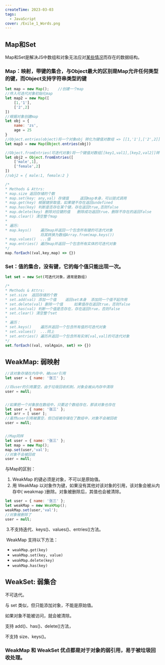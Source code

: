 ```yaml
---
createTime: 2023-03-03
tags:
  - JavaScript
cover: /Exile_1_Words.png
---
```


## Map和Set

Map和Set是解决JS中数组和对象无法应对<u>某些情况</u>而存在的数据结构。

### Map：映射，带键的集合，与Object最大的区别是Map允许任何类型的键，而Object支持字符串类型的键

```js
let map = new Map();	//创建一个map
//传入可迭代对象初始化map
let map2 = new Map([
    [1,'1'],
    ['2',2]
])
//根据对象创建map
let obj = {
    name: 'zs',
    age = 25
}
//Object.entries(object)将一个对象obj 转化为键值对数组 => [[1,'1'],['2',2]]
let map3 = new Map(Object.entries(obj))

//Object.fromEntries(可迭代对象)将一个键值对数组[[key1,val1],[key2,val2]]转化为普通对象
let obj2 = Object.fromEntries([
    ['male',1],
    ['female',2]
])
//obj2 = { male:1, female:2 }

/* 
* Methods & Attrs:
* map.size 返回存储的个数
* map.set(key: any,val)	存储值		返回map本身，可以链式调用
* map.get(key) 根据键获取值，如果键不存在返回undefined
* map.has(key) 判断是否存在某个键，存在返回true,否则false
* map.delete(key) 删除对应键的值	删除成功返回true，删除不存在的返回false
* map.clear() 清空整个map
*
* 遍历:
* map.keys()	遍历map并返回一个包含所有键的可迭代对象
				将其转换为数组Array.from(map.keys())
* map.values()	...值
* map.entries() 遍历map并返回一个包含所有实体的可迭代对象
*/
map.forEach((val,key,map) => {})
```



### Set：值的集合，没有键，它的每个值只能出现一次。

```js
let set = new Set(可迭代对象，通常是数组)

/*
* Methods & Attrs:
* set.size	返回存储的个数
* set.add(val) 添加一个值	返回set本身	 添加同一个值不起作用
* set.delete(val) 删除一个值		如果值存在返回true，否则false
* set.has(val) 判断一个值是否存在，存在返回true，否则false
* set.clear() 清空整个set
*
* 遍历：
* set.keys()	遍历并返回一个包含所有值的可迭代对象
* set.values()	...同上
* set.entries()	遍历并返回一个包含所有实体[val,val]的可迭代对象
*/
set.forEach((val, valAgain, set) => {})
```



## WeakMap:	弱映射

```js
//该对象存储在内存中，被user引用
let user = { name: '张三' };

//将user的引用置空，由于垃圾回收机制，对象会被从内存中清除
user = null;


//如果把一个对象放在数组中，只要这个数组存在，那该对象也存在
let user = { name: '张三' };
let arr = [ user ];
//虽然user引用被置空，但已经被存储在了数组中，对象不会被回收
user = null;


//Map同样
let user = { name: '张三' };
let map = new Map();
map.set(user,'val');
//对象不会被回收
user = null;
```

与Map的区别：

1. WeakMap 的键必须是对象，不可以是原始值。
2. 用 WeakMap 以对象作为键，如果没有其他对该对象的引用，该对象会被从内存中( weakmap )删除。对象被删除后，其值也会被清除。

```js
let user = { name: '张三' };
let weakMap = new WeakMap();
weakMap.set(user,'val');
//对象被删除了
user = null;
```

​	3.不支持迭代、keys()、values()、entries()方法。

​	WeakMap 支持以下方法：

- `weakMap.get(key)`
- `weakMap.set(key, value)`
- `weakMap.delete(key)`
- `weakMap.has(key)`



## WeakSet:	弱集合

不可迭代。

与 set 类似，但只能添加对象，不能是原始值。

如果对象不能被访问，就会被清除。

支持 add()、has()、delete()方法，

不支持 size、keys()。



### WeakMap 和 WeakSet 优点都是对于对象的弱引用，易于被垃圾回收处理。



